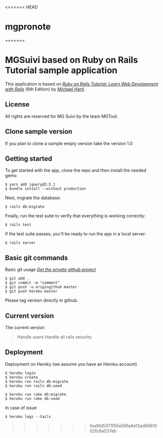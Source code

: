 <<<<<<< HEAD
# mgpronote
=======
# MGSuivi based on Ruby on Rails Tutorial sample application

This application is based on
[*Ruby on Rails Tutorial:
Learn Web Development with Rails*](https://www.railstutorial.org/)
(6th Edition)
by [Michael Hartl](http://www.michaelhartl.com/).

## License

All rights are reserved for MG Suivi by the team MGTool.

## Clone sample version

If you plan to clone a sample empty version take the version 1.0

## Getting started

To get started with the app, clone the repo and then install the needed gems:

```
$ yarn add jquery@3.5.1
$ bundle install --without production
```

Next, migrate the database:

```
$ rails db:migrate
```

Finally, run the test suite to verify that everything is working correctly:

```
$ rails test
```

If the test suite passes, you'll be ready to run the app in a local server:

```
$ rails server
```

## Basic git commands
Basic git usage [*Get the private github project*](https://github.com/sartorius/mgscore_appror)
```
$ git add .
$ git commit -m "comment"
$ git push -u origingithub master
$ git push heroku master
```

Please tag version directly in github.


## Current version
The current version
> Handle users
> Handle all rails security


## Deployment

Deployment on Heroky (we assume you have an Heroku account)
```
$ heroku login
$ heroku create
$ heroku run rails db:migrate
$ heroku run rails db:seed

$ heroku run rake db:migrate
$ heroku run rake db:seed
```

In case of issue
```
$ heroku logs --tails
```
>>>>>>> fea9fd5371f55e59fa4ef3ad8661002fc8a537eb
